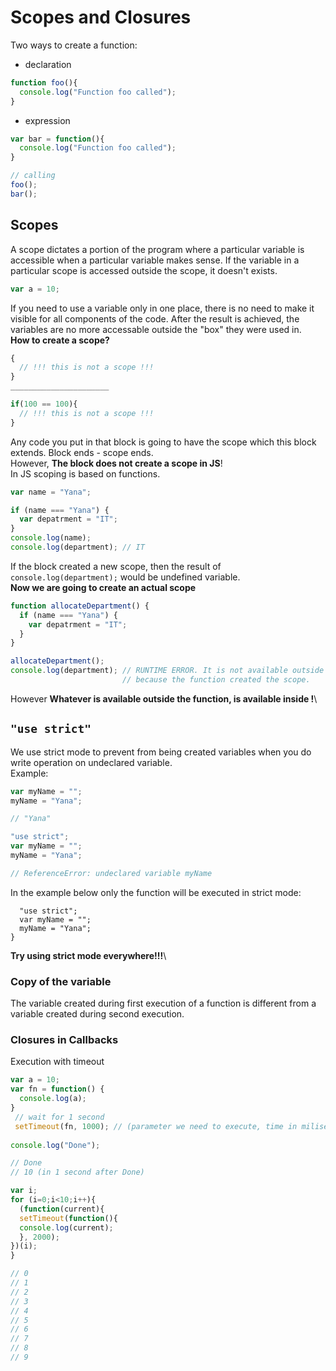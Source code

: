 # Scopes and Closures

Two ways to create a function:
- declaration
```javascript
function foo(){
  console.log("Function foo called");
}
```
- expression
```javascript
var bar = function(){
  console.log("Function foo called");
}

// calling
foo();
bar();
```
## Scopes
A scope dictates a portion of the program where a particular variable is accessible when a particular variable makes sense. 
If the variable in a particular scope is accessed outside the scope, it doesn't exists.

```javascript
var a = 10;

```
If you need to use a variable only in one place, there is no need to make it visible for all components of the code.
After the result is achieved, the variables are no more accessable outside the "box" they were used in.
<br>
**How to create a scope?**

```javascript
{
  // !!! this is not a scope !!!
}
______________________

if(100 == 100){
  // !!! this is not a scope !!!
}
```
Any code you put in that block is going to have the scope which this block extends. Block ends - scope ends.\
However, **The block does not create a scope in JS**! \
In JS scoping is based on functions. 
```javascript
var name = "Yana";

if (name === "Yana") {
  var depatrment = "IT";
}
console.log(name);
console.log(department); // IT
```
If the block created a new scope, then the result of `console.log(department);` would be undefined variable.\
**Now we are going to create an actual scope**
```javascript
function allocateDepartment() {
  if (name === "Yana") {
    var depatrment = "IT";
  }
}

allocateDepartment(); 
console.log(department); // RUNTIME ERROR. It is not available outside the function, 
                         // because the function created the scope.
```
However **Whatever is available outside the function, is available inside !**\
## `"use strict"`
We use strict mode to prevent from being created variables when you do write operation on undeclared variable.\
Example:
```javascript
var myName = "";
myName = "Yana";

// "Yana"
```
```javascript
"use strict";
var myName = "";
myName = "Yana";

// ReferenceError: undeclared variable myName
```
In the example below only the function will be executed in strict mode:
```javascriptode() {
  "use strict";
  var myName = "";
  myName = "Yana";
}
```
**Try using strict mode everywhere!!!**\
### Copy of the variable
The variable created during first execution of a function is different from a variable created during second execution.

### Closures in Callbacks
Execution with timeout
```javascript
var a = 10;
var fn = function() {
  console.log(a);
}
 // wait for 1 second
 setTimeout(fn, 1000); // (parameter we need to execute, time in miliseconds)
 
console.log("Done");

// Done
// 10 (in 1 second after Done)
```
```javascript
var i;
for (i=0;i<10;i++){
  (function(current){
  setTimeout(function(){
  console.log(current);
  }, 2000);
})(i);
}

// 0
// 1
// 2
// 3
// 4
// 5
// 6
// 7
// 8
// 9
```



